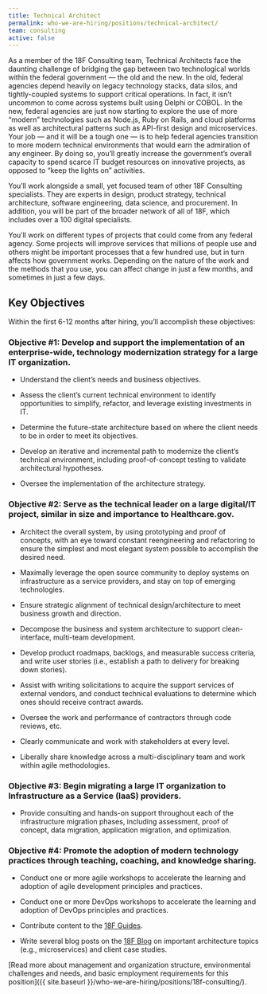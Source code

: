 ```yaml
---
title: Technical Architect
permalink: who-we-are-hiring/positions/technical-architect/
team: consulting
active: false
---
```

As a member of the 18F Consulting team, Technical Architects face the
daunting challenge of bridging the gap between two technological worlds
within the federal government — the old and the new. In the old, federal
agencies depend heavily on legacy technology stacks, data silos, and
tightly-coupled systems to support critical operations. In fact, it
isn’t uncommon to come across systems built using Delphi or COBOL. In
the new, federal agencies are just now starting to explore the use of
more “modern” technologies such as Node.js, Ruby on Rails, and cloud
platforms as well as architectural patterns such as API-first design and
microservices. Your job — and it will be a tough one — is to help
federal agencies transition to more modern technical environments that
would earn the admiration of any engineer. By doing so, you’ll greatly
increase the government’s overall capacity to spend scarce IT budget
resources on innovative projects, as opposed to “keep the lights on”
activities.

You’ll work alongside a small, yet focused team of other 18F Consulting
specialists. They are experts in design, product strategy, technical
architecture, software engineering, data science, and procurement. In
addition, you will be part of the broader network of all of 18F, which
includes over a 100 digital specialists.

You’ll work on different types of projects that could come from any
federal agency. Some projects will improve services that millions of
people use and others might be important processes that a few hundred
use, but in turn affects how government works. Depending on the nature
of the work and the methods that you use, you can affect change in just
a few months, and sometimes in just a few days.

## Key Objectives

Within the first 6-12 months after hiring, you’ll accomplish these
objectives:

### Objective \#1: Develop and support the implementation of an enterprise-wide, technology modernization strategy for a large IT organization.

-   Understand the client’s needs and business objectives.

-   Assess the client’s current technical environment to identify opportunities to simplify, refactor, and leverage existing investments in IT.

-   Determine the future-state architecture based on where the client needs to be in order to meet its objectives.

-   Develop an iterative and incremental path to modernize the client’s technical environment, including proof-of-concept testing to validate architectural hypotheses.

-   Oversee the implementation of the architecture strategy.

### Objective \#2: Serve as the technical leader on a large digital/IT project, similar in size and importance to Healthcare.gov.

-   Architect the overall system, by using prototyping and proof of concepts, with an eye toward constant reengineering and refactoring to ensure the simplest and most elegant system possible to accomplish the desired need.

-   Maximally leverage the open source community to deploy systems on infrastructure as a service providers, and stay on top of emerging technologies.

-   Ensure strategic alignment of technical design/architecture to meet business growth and direction.

-   Decompose the business and system architecture to support clean-interface, multi-team development.

-   Develop product roadmaps, backlogs, and measurable success criteria, and write user stories (i.e., establish a path to delivery for breaking down stories).

-   Assist with writing solicitations to acquire the support services of external vendors, and conduct technical evaluations to determine which ones should receive contract awards.

-   Oversee the work and performance of contractors through code reviews, etc.

-   Clearly communicate and work with stakeholders at every level.

-   Liberally share knowledge across a multi-disciplinary team and work within agile methodologies.

### Objective \#3: Begin migrating a large IT organization to Infrastructure as a Service (IaaS) providers.

-   Provide consulting and hands-on support throughout each of the infrastructure migration phases, including assessment, proof of concept, data migration, application migration, and optimization.

### Objective \#4: Promote the adoption of modern technology practices through teaching, coaching, and knowledge sharing.

-   Conduct one or more agile workshops to accelerate the learning and adoption of agile development principles and practices.

-   Conduct one or more DevOps workshops to accelerate the learning and adoption of DevOps principles and practices.

-   Contribute content to the [18F Guides](https://pages.18f.gov/guides/).

-   Write several blog posts on the [18F Blog](https://18f.gsa.gov/blog/) on important architecture topics (e.g., microservices) and client case studies.

[Read more about management and organization structure, environmental
challenges and needs, and basic employment requirements for this
position]({{ site.baseurl }}/who-we-are-hiring/positions/18f-consulting/).

